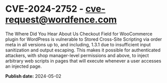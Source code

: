 # CVE-2024-2752 - cve-request@wordfence.com

The Where Did You Hear About Us Checkout Field for WooCommerce plugin for WordPress is vulnerable to Stored Cross-Site Scripting via order meta in all versions up to, and including, 1.3.1 due to insufficient input sanitization and output escaping. This makes it possible for authenticated attackers, with shop manager-level permissions and above, to inject arbitrary web scripts in pages that will execute whenever a user accesses an injected page.

**Publish date:** 2024-05-02
